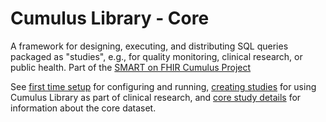 # Cumulus Library - Core

A framework for designing, executing, and distributing SQL queries packaged as "studies", e.g., for quality monitoring, clinical research, or public health. Part of the [SMART on FHIR Cumulus Project](https://smarthealthit.org/cumulus-a-universal-sidecar-for-a-smart-learning-healthcare-system/)

See [first time setup](./docs/first-time-setup.md) for configuring and running, [creating studies](./docs/creating-studies.md) for using Cumulus Library as part of clinical research, and [core study details](./docs/core-study-details.md) for information about the core dataset.
